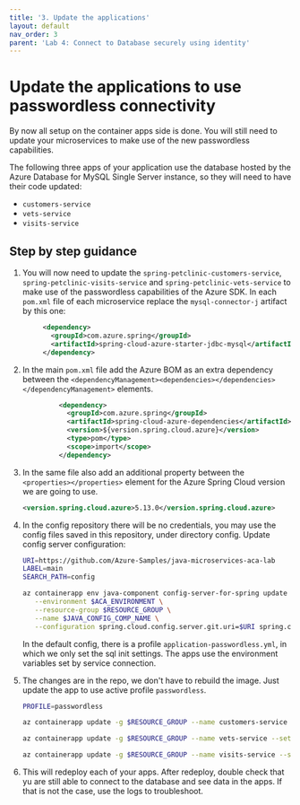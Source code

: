 ```yaml
---
title: '3. Update the applications'
layout: default
nav_order: 3
parent: 'Lab 4: Connect to Database securely using identity'
---
```


# Update the applications to use passwordless connectivity

By now all setup on the container apps side is done. You will still need to update your microservices to make use of the new passwordless capabilities.

The following three apps of your application use the database hosted by the Azure Database for MySQL Single Server instance, so they will need to have their code updated:

- `customers-service`
- `vets-service`
- `visits-service`

## Step by step guidance

1. You will now need to update the `spring-petclinic-customers-service`, `spring-petclinic-visits-service` and `spring-petclinic-vets-service` to make use of the passwordless capabilities of the Azure SDK. In each `pom.xml` file of each microservice replace the `mysql-connector-j` artifact by this one:

   ```xml
        <dependency>
          <groupId>com.azure.spring</groupId>
          <artifactId>spring-cloud-azure-starter-jdbc-mysql</artifactId>
        </dependency>
   ```

1. In the main `pom.xml` file add the Azure BOM as an extra dependency between the `<dependencyManagement><dependencies></dependencies></dependencyManagement>` elements.

   ```xml
            <dependency>
              <groupId>com.azure.spring</groupId>
              <artifactId>spring-cloud-azure-dependencies</artifactId>
              <version>${version.spring.cloud.azure}</version>
              <type>pom</type>
              <scope>import</scope>
            </dependency> 
   ```

1. In the same file also add an additional property between the `<properties></properties>` element for the Azure Spring Cloud version we are going to use.

   ```xml
   <version.spring.cloud.azure>5.13.0</version.spring.cloud.azure>
   ```

1. In the config repository there will be no credentials, you may use the config files saved in this repository, under directory config.
   Update config server configuration:

   ```bash
   URI=https://github.com/Azure-Samples/java-microservices-aca-lab
   LABEL=main
   SEARCH_PATH=config

   az containerapp env java-component config-server-for-spring update \
      --environment $ACA_ENVIRONMENT \
      --resource-group $RESOURCE_GROUP \
      --name $JAVA_CONFIG_COMP_NAME \
      --configuration spring.cloud.config.server.git.uri=$URI spring.cloud.config.server.git.default-label=$LABEL spring.cloud.config.server.git.search-paths=$SEARCH_PATH
   ```

   In the default config, there is a profile `application-passwordless.yml`, in which we only set the sql init settings.
   The apps use the environment variables set by service connection.

1. The changes are in the repo, we don't have to rebuild the image. Just update the app to use active profile `passwordless`.

   ```bash
   PROFILE=passwordless

   az containerapp update -g $RESOURCE_GROUP --name customers-service --set-env-vars SPRING_PROFILES_ACTIVE=$PROFILE

   az containerapp update -g $RESOURCE_GROUP --name vets-service --set-env-vars SPRING_PROFILES_ACTIVE=$PROFILE

   az containerapp update -g $RESOURCE_GROUP --name visits-service --set-env-vars SPRING_PROFILES_ACTIVE=$PROFILE
   ```

1. This will redeploy each of your apps. After redeploy, double check that yu are still able to connect to the database and see data in the apps. If that is not the case, use the logs to troubleshoot. 
